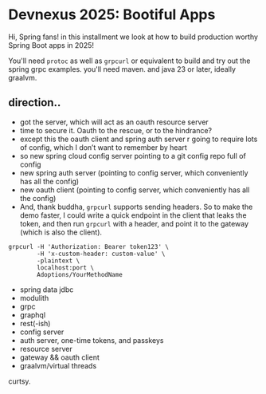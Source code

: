 # Devnexus 2025: Bootiful Apps

Hi, Spring fans! in this installment we look at how to build production worthy Spring Boot apps in 2025!

You'll need `protoc` as well as `grpcurl` or equivalent to build and try out the spring grpc examples. you'll need maven. and java 23 or later, ideally graalvm. 

## direction..

- got the server, which will act as an oauth resource server
- time to secure it. Oauth to the rescue, or to the hindrance?
- except this the oauth client and spring auth server r going to require lots of config, which I don’t want to remember by heart
- so new spring cloud config server pointing to a git config repo full of config
- new spring auth server (pointing to config server, which conveniently has all the config)
- new oauth client (pointing to config server, which conveniently has all the config)   
- And, thank buddha, `grpcurl` supports sending headers. So to make the demo faster, I could write a quick endpoint in the client that leaks the token, and then run `grpcurl` with a header, and point it to the gateway (which is also the client).

```shell
grpcurl -H 'Authorization: Bearer token123' \
        -H 'x-custom-header: custom-value' \
        -plaintext \
        localhost:port \
        Adoptions/YourMethodName
```



* spring data jdbc
* modulith
* grpc
* graphql
* rest(-ish)
* config server
* auth server, one-time tokens, and passkeys
* resource server
* gateway && oauth client
* graalvm/virtual threads

curtsy.

